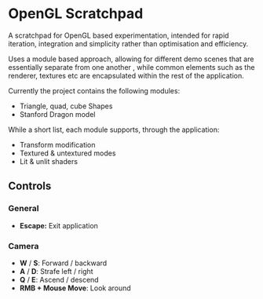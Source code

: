 # OpenGL Scratchpad

A scratchpad for OpenGL based experimentation, intended for rapid iteration, integration and simplicity rather than
 optimisation and efficiency. 

Uses a module based approach, allowing for different demo scenes that are essentially separate from one another
, while common elements such as the renderer, textures etc are encapsulated within the rest of the application.

Currently the project contains the following modules:

- Triangle, quad, cube Shapes
- Stanford Dragon model

While a short list, each module supports, through the application:

- Transform modification
- Textured & untextured modes
- Lit & unlit shaders

## Controls

### General

* **Escape:** Exit application

### Camera

* **W** / **S**: Forward / backward
* **A** / **D**: Strafe left / right
* **Q** / **E**: Ascend / descend
* **RMB + Mouse Move**: Look around